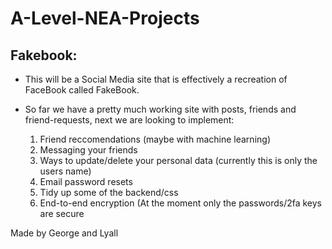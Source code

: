 # A-Level-NEA-Projects

## Fakebook:
- This will be a Social Media site that is effectively
a recreation of FaceBook called FakeBook.


- So far we have a pretty much working site with posts, friends and friend-requests, next we are looking to implement:
  1. Friend reccomendations (maybe with machine learning)
  2. Messaging your friends
  3. Ways to update/delete your personal data (currently this is only the users name)
  4. Email password resets
  5. Tidy up some of the backend/css
  6. End-to-end encryption (At the moment only the passwords/2fa keys are secure

Made by George and Lyall
